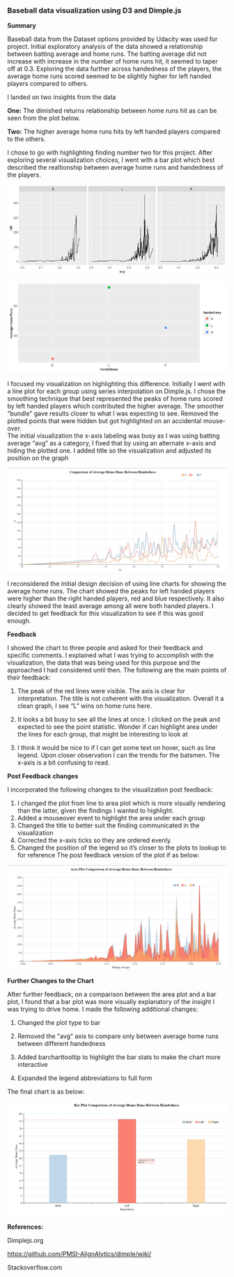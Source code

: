 

<h3><b>Baseball data visualization using D3 and Dimple.js</b></h3>

<b>Summary</b> 

Baseball data from the Dataset options provided by Udacity was used for project. Initial exploratory analysis of the data showed a relationship between batting average and home runs. The batting average did not increase with increase in the number of home runs hit, it seemed to taper off at 0.3. Exploring the data further across handedness of the players, the average home runs scored seemed to be slightly higher for left handed players compared to others.

I landed on two insights from the data 

<b>One:</b> The dimished returns relationship between home runs hit as can be seen from the plot below. 

<b>Two:</b> The higher average home runs hits by left handed players compared to the others. 

I chose to go with highlighting finding number two for this project. After exploring several visualization choices, I went with a bar plot which best described the realtionship between average home runs and handedness of the players.    

![Home Runs vs Batting Average](/P5/HR_vs_avg.jpeg?raw=true)

![Home Runs vs Batting Average](/P5/Handedness_average.jpeg?raw=true)

 
I focused my visualization on highlighting this difference. Initially I went with a line plot for each group using series interpolation on Dimple.js. I chose the smoothing technique that best represented the peaks of home runs scored by left handed players which contributed the higher average. The smoother “bundle” gave results closer to what I was expecting to see.  Removed the plotted points that were hidden but got highlighted on an accidental mouse-over.  
The initial visualization the x-axis labeling was busy as I was using batting average “avg” as a category, I fixed that by using an alternate x-axis and hiding the plotted one. 
I added title so the visualization and adjusted its position on the graph
 
![Initial Visualization](/P5/Initial_visualization.png?raw=true) 

I reconsidered the initial design decision of using line charts for showing the average home runs.  The chart showed the peaks for left handed players were higher than the right handed players, red and blue respectively. It also clearly showed the least average among all were both handed players.  I decided to get feedback for this visualization to see if this was good enough. 

<b>Feedback</b> 

I showed the chart to three people and asked for their feedback and specific comments. I explained what I was trying to accomplish with the visualization, the data that was being used for this purpose and the approached I had considered until then. The following are the main points of their feedback: 

1.	The peak of the red lines were visible. The axis is clear for interpretation. 
The title is not coherent with the visualization. Overall it a clean graph, I see “L” wins on home runs here. 

2.	It looks a bit busy to see all the lines at once. I clicked on the peak and expected to see the point statistic. Wonder if can highlight area under the lines for each group, that might be interesting to look at 

3.	I think it would be nice to if I can get some text on hover, such as line legend. Upon closer observation I can the trends for the batsmen. The x-axis is a bit confusing to read. 

<b> Post Feedback changes</b>

I incorporated the following changes to the visualization post feedback: 

1.	I changed the plot from line to area plot which is more visually rendering than the latter, given the findings I wanted to highlight. 
2.	Added a mouseover event to highlight the area under each group 
3.	Changed the title to better suit the finding communicated in the visualization 
4.	Corrected the x-axis ticks so they are ordered evenly.  
5.	Changed the position of the legend so it’s closer to the plots to lookup to for reference 
The post feedback version of the plot if as below: 

![First Visualization](/P5/Final_visualization.png?raw=true)
    
<b>Further Changes to the Chart</b> 

After further feedback, on a comparison between the area plot and a bar plot, I found that a bar plot was more visually explanatory of the insight I was trying to drive home. I made the following additional changes: 

1. Changed the plot type to bar 

2. Removed the "avg" axis to compare only between average home runs between different handedness 

3. Added barcharttooltip to highlight the bar stats to make the chart more interactive 

4. Expanded the legend abbreviations to full form 

The final chart is as below: 

![Final Visualization](/P5/Final_plot.png?raw=true)


<b>References:</b> 

Dimplejs.org

https://github.com/PMSI-AlignAlytics/dimple/wiki/

Stackoverflow.com 

